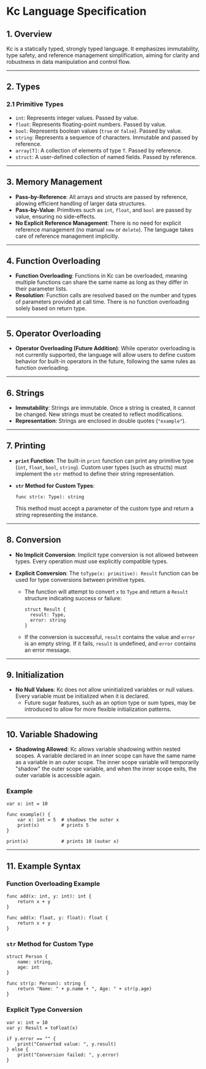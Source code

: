 # **Kc Language Specification**

## **1. Overview**

Kc is a statically typed, strongly typed language. It emphasizes immutability, type safety, and reference management simplification, aiming for clarity and robustness in data manipulation and control flow.

---

## **2. Types**

### **2.1 Primitive Types**

- `int`: Represents integer values. Passed by value.
- `float`: Represents floating-point numbers. Passed by value.
- `bool`: Represents boolean values (`true` or `false`). Passed by value.
- `string`: Represents a sequence of characters. Immutable and passed by reference.
- `array[T]`: A collection of elements of type `T`. Passed by reference.
- `struct`: A user-defined collection of named fields. Passed by reference.

---

## **3. Memory Management**

- **Pass-by-Reference**: All arrays and structs are passed by reference, allowing efficient handling of larger data structures.
- **Pass-by-Value**: Primitives such as `int`, `float`, and `bool` are passed by value, ensuring no side-effects.
- **No Explicit Reference Management**: There is no need for explicit reference management (no manual `new` or `delete`). The language takes care of reference management implicitly.

---

## **4. Function Overloading**

- **Function Overloading**: Functions in Kc can be overloaded, meaning multiple functions can share the same name as long as they differ in their parameter lists.
- **Resolution**: Function calls are resolved based on the number and types of parameters provided at call time. There is no function overloading solely based on return type.

---

## **5. Operator Overloading**

- **Operator Overloading (Future Addition)**: While operator overloading is not currently supported, the language will allow users to define custom behavior for built-in operators in the future, following the same rules as function overloading.

---

## **6. Strings**

- **Immutability**: Strings are immutable. Once a string is created, it cannot be changed. New strings must be created to reflect modifications.
- **Representation**: Strings are enclosed in double quotes (`"example"`).

---

## **7. Printing**

- **`print` Function**: The built-in `print` function can print any primitive type (`int`, `float`, `bool`, `string`). Custom user types (such as structs) must implement the `str` method to define their string representation.

- **`str` Method for Custom Types**:
  
  ```kc
  func str(x: Type): string
  ```
  
  This method must accept a parameter of the custom type and return a string representing the instance.

---

## **8. Conversion**

- **No Implicit Conversion**: Implicit type conversion is not allowed between types. Every operation must use explicitly compatible types.

- **Explicit Conversion**: The `toType(x: primitive): Result` function can be used for type conversions between primitive types.
  
  - The function will attempt to convert `x` to `Type` and return a `Result` structure indicating success or failure:
    
    ```kc
    struct Result {
      result: Type,
      error: string
    }
    ```
    
    
  
  - If the conversion is successful, `result` contains the value and `error` is an empty string. If it fails, `result` is undefined, and `error` contains an error message.

---

## **9. Initialization**

- **No Null Values**: Kc does not allow uninitialized variables or null values. Every variable must be initialized when it is declared.
  - Future sugar features, such as an option type or sum types, may be introduced to allow for more flexible initialization patterns.

---

## **10. Variable Shadowing**

- **Shadowing Allowed**: Kc allows variable shadowing within nested scopes. A variable declared in an inner scope can have the same name as a variable in an outer scope. The inner scope variable will temporarily "shadow" the outer scope variable, and when the inner scope exits, the outer variable is accessible again.

### **Example**

```kc
var x: int = 10

func example() {
    var x: int = 5  # shadows the outer x
    print(x)        # prints 5
}

print(x)            # prints 10 (outer x)
```



---

## **11. Example Syntax**

### **Function Overloading Example**

```kc
func add(x: int, y: int): int {
    return x + y
}

func add(x: float, y: float): float {
    return x + y
}
```



### **`str` Method for Custom Type**

```kc
struct Person {
    name: string,
    age: int
}

func str(p: Person): string {
    return "Name: " + p.name + ", Age: " + str(p.age)
}
```



### **Explicit Type Conversion**

```kc
var x: int = 10
var y: Result = toFloat(x)

if y.error == "" {
    print("Converted value: ", y.result)
} else {
    print("Conversion failed: ", y.error)
}
```


